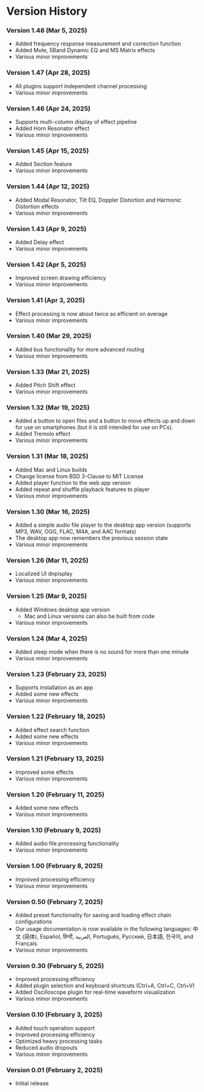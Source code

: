 # Version History

### Version 1.48 (Mar 5, 2025)
- Added frequency response measurement and correction function
- Added Mute, 5Band Dynamic EQ and MS Matrix effects
- Various minor improvements

### Version 1.47 (Apr 28, 2025)
- All plugins support independent channel processing
- Various minor improvements

### Version 1.46 (Apr 24, 2025)
- Supports multi-column display of effect pipeline
- Added Horn Resonator effect
- Various minor improvements

### Version 1.45 (Apr 15, 2025)
- Added Section feature
- Various minor improvements

### Version 1.44 (Apr 12, 2025)
- Added Modal Resonator, Tilt EQ, Doppler Distortion and Harmonic Distortion effects
- Various minor improvements

### Version 1.43 (Apr 9, 2025)
- Added Delay effect
- Various minor improvements

### Version 1.42 (Apr 5, 2025)
- Improved screen drawing efficiency
- Various minor improvements

### Version 1.41 (Apr 3, 2025)
- Effect processing is now about twice as efficient on average
- Various minor improvements

### Version 1.40 (Mar 29, 2025)
- Added bus functionality for more advanced routing
- Various minor improvements

### Version 1.33 (Mar 21, 2025)
- Added Pitch Shift effect
- Various minor improvements

### Version 1.32 (Mar 19, 2025)
- Added a button to open files and a button to move effects up and down for use on smartphones (but it is still intended for use on PCs).
- Added Tremolo effect
- Various minor improvements

### Version 1.31 (Mar 18, 2025)
- Added Mac and Linux builds
- Change license from BSD 3-Clause to MIT License
- Added player function to the web app version
- Added repeat and shuffle playback features to player
- Various minor improvements

### Version 1.30 (Mar 16, 2025)
- Added a simple audio file player to the desktop app version (supports MP3, WAV, OGG, FLAC, M4A, and AAC formats)
- The desktop app now remembers the previous session state
- Various minor improvements

### Version 1.26 (Mar 11, 2025)
- Localized UI dnpisplay
- Various minor improvements

### Version 1.25 (Mar 9, 2025)
- Added Windows desktop app version
  - Mac and Linux versions can also be built from code
- Various minor improvements

### Version 1.24 (Mar 4, 2025)
- Added sleep mode when there is no sound for more than one minute
- Various minor improvements

### Version 1.23 (February 23, 2025)
- Supports installation as an app
- Added some new effects
- Various minor improvements

### Version 1.22 (February 18, 2025)
- Added effect search function
- Added some new effects
- Various minor improvements

### Version 1.21 (February 13, 2025)
- Improved some effects
- Various minor improvements

### Version 1.20 (February 11, 2025)
- Added some new effects
- Various minor improvements

### Version 1.10 (February 9, 2025)
- Added audio file processing functionality
- Various minor improvements

### Version 1.00 (February 8, 2025)
- Improved processing efficiency
- Various minor improvements

### Version 0.50 (February 7, 2025)
- Added preset functionality for saving and loading effect chain configurations
- Our usage documentation is now available in the following languages: 中文 (简体), Español, हिन्दी, العربية, Português, Русский, 日本語, 한국어, and Français.
- Various minor improvements

### Version 0.30 (February 5, 2025)
- Improved processing efficiency
- Added plugin selection and keyboard shortcuts (Ctrl+A, Ctrl+C, Ctrl+V)
- Added Oscilloscope plugin for real-time waveform visualization
- Various minor improvements

### Version 0.10 (February 3, 2025)
- Added touch operation support
- Improved processing efficiency
- Optimized heavy processing tasks
- Reduced audio dropouts
- Various minor improvements

### Version 0.01 (February 2, 2025)
- Initial release
